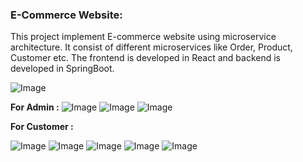 ### E-Commerce Website:

This project implement E-commerce website using microservice architecture. It consist of different microservices like Order, Product, Customer etc. The frontend is developed in React and backend is developed in SpringBoot.

![Image](https://user-images.githubusercontent.com/30820258/222897177-bfb6138d-ceef-4a02-aef6-167b3b0bddab.PNG)

**For Admin :** 
![Image](https://user-images.githubusercontent.com/30820258/222897115-c9f7192e-e710-4ba9-bd5d-5a301602b5fc.PNG)
![Image](https://user-images.githubusercontent.com/30820258/222897116-c4e32034-8ac6-41e7-8a06-c760ddb212dd.PNG)
![Image](https://user-images.githubusercontent.com/30820258/222897114-9c9ed537-3ef6-44be-a027-5dd1ee92dd26.PNG)

**For Customer :** 

![Image](https://user-images.githubusercontent.com/30820258/222897197-3fd1d49c-58a9-4c05-9b04-b7d3ba3f7186.PNG)
![Image](https://user-images.githubusercontent.com/30820258/222897194-c4d64bef-893a-45b7-9fd5-413a58c991af.PNG)
![Image](https://user-images.githubusercontent.com/30820258/222897198-da2a0517-2682-45ae-9742-87b906602711.PNG)
![Image](https://user-images.githubusercontent.com/30820258/222897195-78fced8e-0783-4f13-b14c-7ff5008fc514.PNG)
![Image](https://user-images.githubusercontent.com/30820258/222897196-5aadb54c-618d-4832-81d2-601a07759901.PNG)
